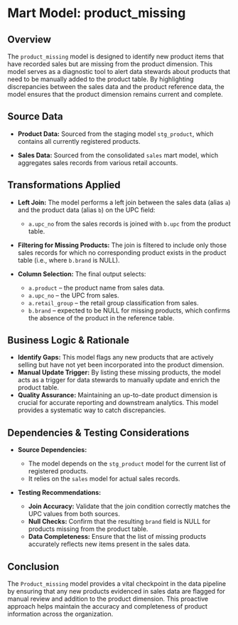 # Mart Model: product_missing

## Overview
The `product_missing` model is designed to identify new product items that have recorded sales but are missing from the product dimension. This model serves as a diagnostic tool to alert data stewards about products that need to be manually added to the product table. By highlighting discrepancies between the sales data and the product reference data, the model ensures that the product dimension remains current and complete.

## Source Data
- **Product Data:**
  Sourced from the staging model `stg_product`, which contains all currently registered products.

- **Sales Data:**
  Sourced from the consolidated `sales` mart model, which aggregates sales records from various retail accounts.

## Transformations Applied
- **Left Join:**
  The model performs a left join between the sales data (alias `a`) and the product data (alias `b`) on the UPC field:
  - `a.upc_no` from the sales records is joined with `b.upc` from the product table.

- **Filtering for Missing Products:**
  The join is filtered to include only those sales records for which no corresponding product exists in the product table (i.e., where `b.brand` is NULL).

- **Column Selection:**
  The final output selects:
  - `a.product` – the product name from sales data.
  - `a.upc_no` – the UPC from sales.
  - `a.retail_group` – the retail group classification from sales.
  - `b.brand` – expected to be NULL for missing products, which confirms the absence of the product in the reference table.

## Business Logic & Rationale
- **Identify Gaps:**
  This model flags any new products that are actively selling but have not yet been incorporated into the product dimension.
- **Manual Update Trigger:**
  By listing these missing products, the model acts as a trigger for data stewards to manually update and enrich the product table.
- **Quality Assurance:**
  Maintaining an up-to-date product dimension is crucial for accurate reporting and downstream analytics. This model provides a systematic way to catch discrepancies.

## Dependencies & Testing Considerations
- **Source Dependencies:**
  - The model depends on the `stg_product` model for the current list of registered products.
  - It relies on the `sales` model for actual sales records.

- **Testing Recommendations:**
  - **Join Accuracy:** Validate that the join condition correctly matches the UPC values from both sources.
  - **Null Checks:** Confirm that the resulting `brand` field is NULL for products missing from the product table.
  - **Data Completeness:** Ensure that the list of missing products accurately reflects new items present in the sales data.

## Conclusion
The `Product_missing` model provides a vital checkpoint in the data pipeline by ensuring that any new products evidenced in sales data are flagged for manual review and addition to the product dimension. This proactive approach helps maintain the accuracy and completeness of product information across the organization.
